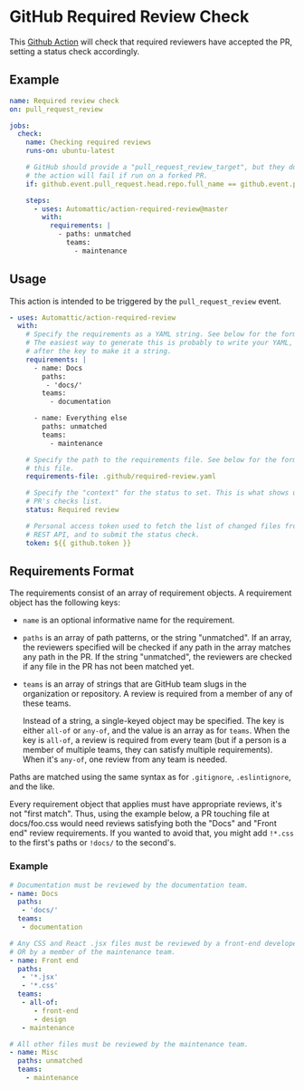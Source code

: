 # GitHub Required Review Check

This [Github Action](https://github.com/features/actions) will check that required reviewers have
accepted the PR, setting a status check accordingly.

## Example

```yaml
name: Required review check
on: pull_request_review

jobs:
  check:
    name: Checking required reviews
    runs-on: ubuntu-latest

    # GitHub should provide a "pull_request_review_target", but they don't and
    # the action will fail if run on a forked PR.
    if: github.event.pull_request.head.repo.full_name == github.event.pull_request.base.repo.full_name

    steps:
      - uses: Automattic/action-required-review@master
        with:
          requirements: |
            - paths: unmatched
              teams:
                - maintenance
```

## Usage

This action is intended to be triggered by the `pull_request_review` event.

```yaml
- uses: Automattic/action-required-review
  with:
    # Specify the requirements as a YAML string. See below for the format of this string.
	# The easiest way to generate this is probably to write your YAML, then put the `|`
	# after the key to make it a string.
    requirements: |
      - name: Docs
        paths:
         - 'docs/'
        teams:
          - documentation

      - name: Everything else
        paths: unmatched
        teams:
          - maintenance

    # Specify the path to the requirements file. See below for the format of
    # this file.
    requirements-file: .github/required-review.yaml

    # Specify the "context" for the status to set. This is what shows up in the
    # PR's checks list.
    status: Required review

    # Personal access token used to fetch the list of changed files from Github
    # REST API, and to submit the status check.
    token: ${{ github.token }}
```

## Requirements Format

The requirements consist of an array of requirement objects. A requirement object has the following keys:

* `name` is an optional informative name for the requirement.
* `paths` is an array of path patterns, or the string "unmatched". If an array, the reviewers
  specified will be checked if any path in the array matches any path in the PR. If the string
  "unmatched", the reviewers are checked if any file in the PR has not been matched yet.
* `teams` is an array of strings that are GitHub team slugs in the organization or repository. A
  review is required from a member of any of these teams.

  Instead of a string, a single-keyed object may be specified. The key is either `all-of` or
  `any-of`, and the value is an array as for `teams`. When the key is `all-of`, a review is required
  from every team (but if a person is a member of multiple teams, they can satisfy multiple
  requirements). When it's `any-of`, one review from any team is needed.

Paths are matched using the same syntax as for `.gitignore`, `.eslintignore`, and the like.

Every requirement object that applies must have appropriate reviews, it's not "first match". Thus,
using the example below, a PR touching file at docs/foo.css would need reviews satisfying both
the "Docs" and "Front end" review requirements. If you wanted to avoid that, you might add
`!*.css` to the first's paths or `!docs/` to the second's.

### Example

```yaml
# Documentation must be reviewed by the documentation team.
- name: Docs
  paths:
   - 'docs/'
  teams:
   - documentation

# Any CSS and React .jsx files must be reviewed by a front-end developer AND by a designer,
# OR by a member of the maintenance team.
- name: Front end
  paths:
   - '*.jsx'
   - '*.css'
  teams:
   - all-of:
      - front-end
      - design
   - maintenance

# All other files must be reviewed by the maintenance team.
- name: Misc
  paths: unmatched
  teams:
    - maintenance
```
